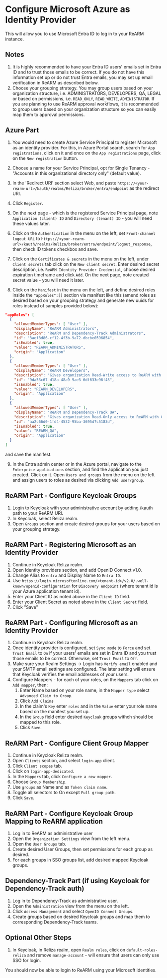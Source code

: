 # Configure Microsoft Azure as Identity Provider

This will allow you to use Microsoft Entra ID to log in to your ReARM instance.

## Notes
1. It is highly recommended to have your Entra ID users' emails set in Entra ID and to trust those emails to be correct. If you do not have this information set up or do not trust Entra emails, you may set up email verification in ReARM as described below.
2. Choose your grouping strategy. You may group users based on your organization structure, i.e. ADMINISTRATORS, DEVELOPERS, QA, LEGAL or based on permissions, i.e. `READ_ONLY`, `READ_WRITE`, `ADMINISTRATOR`. If you are planning to use ReARM approval workflows, it is recommended to group users based on your organization structure so you can easily map them to approval permissions.


## Azure Part
1. You would need to create Azure Service Principal to register Microsoft as an identity provider. For this, in Azure Portal search, search for `App registrations`, click on it and once on the `App registrations` page, click on the `New registration` button.

2. Choose a name for your Service Principal, opt for Single Tenancy - "Accounts in this organizational directory only" (default value).

3. In the 'Redirect URI' section select Web, and paste `https://<your-rearm-url>/kauth/realms/Reliza/broker/entra/endpoint` as the redirect URI.

4. Click `Register`.

5. On the next page - which is the registered Service Principal page, note `Application (client) ID` and `Directory (tenant) ID` - you will need these values later.

6. Click on the `Authentication` in the menu on the left, set `Front-channel logout URL` to `https://<your-rearm-url>/kauth/realms/Reliza/broker/entra/endpoint/logout_response`, then check ID tokens checkbox and save.

7. Click on the `Certificates & secrets` in the menu on the left, under `Client secrets` tab click on the `New client secret`. Enter desired secret description, i.e. `ReARM Identity Provider Credential`, choose desired expiration timeframe and click `Add`. On the next page, note created secret value - you will need it later.

8. Click on the `Manifest` in the menu on the left, and define desired roles inside the `"appRoles":[]` section via manifest like this (amend roles as desired based on your grouping strategy and generate new uuids for roles instead of samples provided below):

```json
"appRoles": [
  {
    "allowedMemberTypes": [ "User" ],
    "displayName": "ReARM Administrators",
    "description": "ReARM and Dependency-Track Administrators",
    "id": "3aef8d86-cf12-4f3b-9a72-dbcbe0596854",
    "isEnabled": true,
    "value": "REARM_ADMINISTRATORS",
    "origin": "Application"
  },
  {
    "allowedMemberTypes": [ "User" ],
    "displayName": "ReARM Developers",
    "description": "Gives organization Read-Write access to ReARM with DEV Approval permissions and Read access to Dependency-Track with permissions to participate in vulnerability and violation triage and audit",
    "id": "9da53c67-d18a-48a9-9ae3-6df633e96f43",
    "isEnabled": true,
    "value": "REARM_DEVELOPERS",
    "origin": "Application"
  },
  {
    "allowedMemberTypes": [ "User" ],
    "displayName": "ReARM and Dependency-Track QA",
    "description": "Gives organization Read-Only access to ReARM with QA Approval permissions and Read-Only access to Dependency-Track",
    "id": "aa2c66d0-1fd4-4532-95ba-3695d7c5183d",
    "isEnabled": true,
    "value": "REARM_QA",
    "origin": "Application"
  }
]
```

and save the manifest.

9. In the Entra admin center or in the Azure portal, navigate to the `Enterprise applications` section, and find the application you just created. Click on it. Open `Users and groups` from the menu on the left and assign users to roles as desired via clicking `Add user/group`.

## ReARM Part - Configure Keycloak Groups
1. Login to Keycloak with your administrative account by adding /kauth path to your ReARM URI.
2. In Keycloak, select Reliza realm.
3. Open `Groups` section and create desired groups for your users based on your grouping strategy.

## ReARM Part - Registering Microsoft as an Identity Provider
1. Continue in Keycloak Reliza realm.
2. Open Identity providers section, and add OpenID Connect v1.0.
3. Change Alias to `entra` and Display Name to `Entra ID`.
4. Use `https://login.microsoftonline.com/<tenant-id>/v2.0/.well-known/openid-configuration` for `Discovery endpoint` (where tenant id is your Azure application tenant id).
5. Enter your Client ID as noted above in the `Client ID` field.
6. Enter your Client Secret as noted above in the `Client Secret` field.
7. Click "Save"

## ReARM Part - Configuring Microsoft as an Identity Provider
1. Continue in Keycloak Reliza realm.
2. Once identity provider is configured, set `Sync mode` to `Force` and set `Trust Email` to `On` if your users' emails are set in Entra ID and you trust those emails to be correct. Otherwise, set `Trust Email` to `Off`.
3. Make sure your Realm Settings -> Login has `Verify email` enabled and your SMTP email settings are configured. The later setting will ensure that Keycloak verifies the email addresses of your users.
4. Configure Mappers - for each of your roles, on the `Mappers` tab click on `Add mapper`, then: 
   1. Enter Name based on your role name, in the `Mapper type` select `Advanced Claim to Group`. 
   2. Click `Add Claims`
   3. In the claim's `Key` enter `roles` and in the `Value` enter your role name based on the manifest you set up.
   4. In the `Group` field enter desired `Keycloak` groups withch should be mapped to this role.
   5. Click `Save`.

## ReARM Part - Configure Client Group Mapper
1. Continue in Keycloak Reliza realm.
2. Open `Clients` section, and select `login-app` client.
3. Click `Client scopes` tab.
4. Click on `login-app-dedicated`.
5. In the `Mappers` tab, click `Configure a new mapper`.
6. Choose `Group Membership`.
7. Use `groups` as Name and as `Token claim name`.
8. Toggle all selectors to On except `Full group path`.
9. Click `Save`.

## ReARM Part - Configure Keycloak Group Mapping to ReARM application
1. Log in to ReARM as administrative user
2. Open the `Organization Settings` view from the left menu.
3. Open the `User Groups` tab.
4. Create desired User Groups, then set permissions for each group as desired.
5. For each groups in SSO groups list, add desired mapped Keycloak groups.


## Dependency-Track Part (if using Keycloak for Dependency-Track auth)
1. Log in to Dependency-Track as administrative user.
2. Open the `Administration` view from the menu on the left.
3. Click `Access Management` and select `OpenID Connect Groups`.
4. Create groups based on desired Keycloak groups and map them to corresponding Dependency-Track teams.

## Optional Other Steps
1. In Keycloak, in Reliza realm, open `Realm roles`, click on `default-roles-reliza` and remove `manage-account` - will ensure that users can only use SSO for login.


You should now be able to login to ReARM using your Microsoft identities.